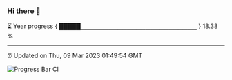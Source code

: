 ### Hi there 👋

⏳ Year progress { █████▁▁▁▁▁▁▁▁▁▁▁▁▁▁▁▁▁▁▁▁▁▁▁▁▁ } 18.38 %

---

⏰ Updated on Thu, 09 Mar 2023 01:49:54 GMT

![Progress Bar CI](https://github.com/ZhaoGui/ZhaoGui/workflows/Progress%20Bar%20CI/badge.svg)
